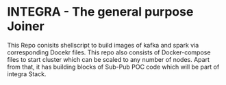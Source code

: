 # INTEGRA - The general purpose Joiner  #
 This Repo conisits shellscript to build images of kafka and spark via corresponding Docekr files. 
 This repo also consists of Docker-compose files to start cluster which can be scaled to any number of nodes.
 Apart from that, it has building blocks of Sub-Pub POC code which will be part of integra Stack.

